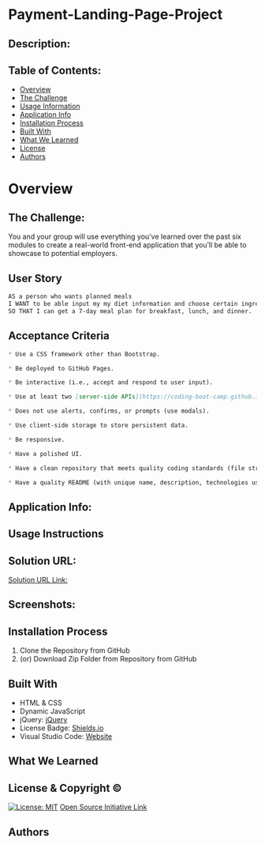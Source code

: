 # Payment-Landing-Page-Project

## Description:


## Table of Contents:
- [Overview](#Overview)
- [The Challenge](#The-Challenge)
- [Usage Information](#Usage-Information)
- [Application Info](#Application-Info)
- [Installation Process](#Installation-Process)
- [Built With](#Built-With)
- [What We Learned](#What-We-Learned)
- [License](#License)
- [Authors](#Authors)

# Overview

## The Challenge:
You and your group will use everything you’ve learned over the past six modules to create a real-world front-end application that you’ll be able to showcase to potential employers.

## User Story

```md
AS a person who wants planned meals
I WANT to be able input my my diet information and choose certain ingredients
SO THAT I can get a 7-day meal plan for breakfast, lunch, and dinner.
```

## Acceptance Criteria

```md
* Use a CSS framework other than Bootstrap.

* Be deployed to GitHub Pages.

* Be interactive (i.e., accept and respond to user input).

* Use at least two [server-side APIs](https://coding-boot-camp.github.io/full-stack/apis/api-resources).

* Does not use alerts, confirms, or prompts (use modals).

* Use client-side storage to store persistent data.

* Be responsive.

* Have a polished UI.

* Have a clean repository that meets quality coding standards (file structure, naming conventions, follows best practices for class/id naming conventions, indentation, quality comments, etc.).

* Have a quality README (with unique name, description, technologies used, screenshot, and link to deployed application).
```
## Application Info:

## Usage Instructions

## Solution URL:
[Solution URL Link:]()

## Screenshots:



## Installation Process
1. Clone the Repository from GitHub 
2. (or) Download Zip Folder from Repository from GitHub 

## Built With
- HTML & CSS
- Dynamic JavaScript
- jQuery: [jQuery](https://jquery.com/)
- License Badge: [Shields.io](https://shields.io/)
- Visual Studio Code: [Website](https://code.visualstudio.com/)

## What We Learned


## License & Copyright ©

[![License: MIT](https://img.shields.io/badge/License-MIT-yellow.svg)](https://opensource.org/licenses/MIT) [Open Source Initiative Link](https://opensource.org/licenses/MIT)


## Authors
